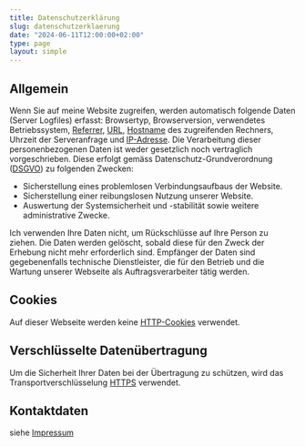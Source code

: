 ```yaml
---
title: Datenschutzerklärung
slug: datenschutzerklaerung
date: "2024-06-11T12:00:00+02:00"
type: page
layout: simple
---
```


## Allgemein

Wenn Sie auf meine Website zugreifen, werden automatisch folgende Daten (Server Logfiles) erfasst: Browsertyp, Browserversion, verwendetes Betriebssystem, [Referrer](https://de.wikipedia.org/wiki/Referrer), [URL](https://de.wikipedia.org/wiki/Uniform_Resource_Locator), [Hostname](https://de.wikipedia.org/wiki/Hostname) des zugreifenden Rechners, Uhrzeit der Serveranfrage und [IP-Adresse](https://de.wikipedia.org/wiki/IP-Adresse).
Die Verarbeitung dieser personenbezogenen Daten ist weder gesetzlich noch vertraglich vorgeschrieben. Diese erfolgt gemäss Datenschutz-Grundverordnung ([DSGVO](https://de.wikipedia.org/wiki/Datenschutz-Grundverordnung)) zu folgenden Zwecken:

- Sicherstellung eines problemlosen Verbindungsaufbaus der Website.
- Sicherstellung einer reibungslosen Nutzung unserer Website.
- Auswertung der Systemsicherheit und -stabilität sowie weitere administrative Zwecke.

Ich verwenden Ihre Daten nicht, um Rückschlüsse auf Ihre Person zu ziehen. Die Daten werden gelöscht, sobald diese für den Zweck der Erhebung nicht mehr erforderlich sind. Empfänger der Daten sind gegebenenfalls technische Dienstleister, die für den Betrieb und die Wartung unserer Webseite als Auftragsverarbeiter tätig werden.

## Cookies

Auf dieser Webseite werden keine [HTTP-Cookies](https://de.wikipedia.org/wiki/HTTP-Cookie) verwendet.

## Verschlüsselte Datenübertragung

Um die Sicherheit Ihrer Daten bei der Übertragung zu schützen, wird das Transportverschlüsselung [HTTPS](https://de.wikipedia.org/wiki/Hypertext_Transfer_Protocol_Secure) verwendet.

## Kontaktdaten

siehe [Impressum](../impressum/)

